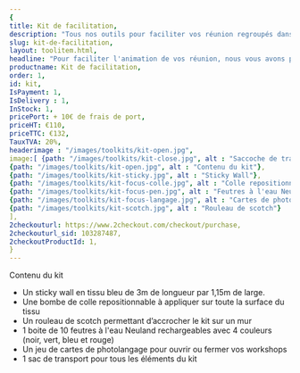 ```yaml
---
{
title: Kit de facilitation,
description: "Tous nos outils pour faciliter vos réunion regroupés dans un kit Sticky Wall, feutres Neuland, carte de photo langage",
slug: kit-de-facilitation,
layout: toolitem.html,
headline: "Pour faciliter l'animation de vos réunion, nous vous avons préparé tous nos outils regroupés dans un kit." ,
productname: Kit de facilitation,
order: 1,
id: kit,
IsPayment: 1,
IsDelivery : 1,
InStock: 1,
pricePort: + 10€ de frais de port,
priceHT: €110,
priceTTC: €132,
TauxTVA: 20%,
headerimage : "/images/toolkits/kit-open.jpg",
image:[ {path: "/images/toolkits/kit-close.jpg", alt : "Saccoche de transport"},
{path: "/images/toolkits/kit-open.jpg", alt : "Contenu du kit"},
{path: "/images/toolkits/kit-sticky.jpg", alt : "Sticky Wall"},
{path: "/images/toolkits/kit-focus-colle.jpg", alt : "Colle repositionnable"},
{path: "/images/toolkits/kit-focus-pen.jpg", alt : "Feutres à l'eau Neuland"},
{path: "/images/toolkits/kit-focus-langage.jpg", alt : "Cartes de photolangage"},
{path: "/images/toolkits/kit-scotch.jpg", alt : "Rouleau de scotch"}
],
2checkouturl: https://www.2checkout.com/checkout/purchase,
2checkouturl_sid: 103287487,
2checkoutProductId: 1,
}
---
```

Contenu du kit

* Un sticky wall en tissu bleu de 3m de longueur par 1,15m de large.
* Une bombe de colle repositionnable à appliquer sur toute la surface du tissu
* Un rouleau de scotch permettant d’accrocher le kit sur un mur
* 1 boite de 10 feutres à l'eau Neuland rechargeables avec 4 couleurs (noir, vert, bleu et rouge)
* Un jeu de cartes de photolangage pour ouvrir ou fermer vos workshops
* 1 sac de transport pour tous les éléments du kit
